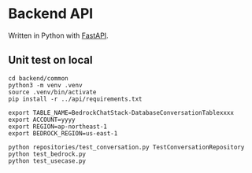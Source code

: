 # Backend API

Written in Python with [FastAPI](https://fastapi.tiangolo.com/).

## Unit test on local

```
cd backend/common
python3 -m venv .venv
source .venv/bin/activate
pip install -r ../api/requirements.txt
```

```
export TABLE_NAME=BedrockChatStack-DatabaseConversationTablexxxx
export ACCOUNT=yyyy
export REGION=ap-northeast-1
export BEDROCK_REGION=us-east-1
```

```
python repositories/test_conversation.py TestConversationRepository
python test_bedrock.py
python test_usecase.py
```
